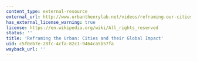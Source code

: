 ```yaml
---
content_type: external-resource
external_url: http://www.urbantheorylab.net/videos/reframing-our-cities-and-their-global-impact/
has_external_license_warning: true
license: https://en.wikipedia.org/wiki/All_rights_reserved
status: ''
title: 'Reframing the Urban: Cities and their Global Impact'
uid: c5f0eb7e-28fc-4cfa-82c1-9464ca5b57fa
wayback_url: ''
---
```

